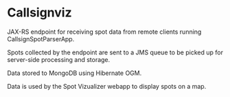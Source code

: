 Callsignviz
===========

JAX-RS endpoint for receiving spot data from remote clients running CallsignSpotParserApp.

Spots collected by the endpoint are sent to a JMS queue to be picked up for server-side
processing and storage. 

Data stored to MongoDB using Hibernate OGM.

Data is used by the Spot Vizualizer webapp to display spots on a map.
